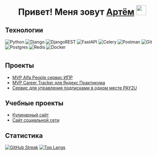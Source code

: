 <h1 align="center">Привет! Меня зовут <a href="https://pouncing-turquoise-bff.notion.site/38b3baa8cb4849b1acac5f45fca452fd" target="_blank">Артём</a> 
<img src="https://github.com/blackcater/blackcater/raw/main/images/Hi.gif" height="32"/></h1>

## Технологии

![Python](https://img.shields.io/badge/python-3670A0?style=for-the-badge&logo=python&logoColor=ffdd54) ![Django](https://img.shields.io/badge/django-%23092E20.svg?style=for-the-badge&logo=django&logoColor=white) ![DjangoREST](https://img.shields.io/badge/DJANGO-REST-ff1709?style=for-the-badge&logo=django&logoColor=white&color=ff1709&labelColor=gray) ![FastAPI](https://img.shields.io/badge/FastAPI-005571?style=for-the-badge&logo=fastapi) ![Celery](https://img.shields.io/badge/celery-%23a9cc54.svg?style=for-the-badge&logo=celery&logoColor=ddf4a4) ![Postman](https://img.shields.io/badge/Postman-FF6C37?style=for-the-badge&logo=postman&logoColor=white) ![Git](https://img.shields.io/badge/git-%23F05033.svg?style=for-the-badge&logo=git&logoColor=white) ![Postgres](https://img.shields.io/badge/postgres-%23316192.svg?style=for-the-badge&logo=postgresql&logoColor=white) ![Redis](https://img.shields.io/badge/redis-%23DD0031.svg?style=for-the-badge&logo=redis&logoColor=white) ![Docker](https://img.shields.io/badge/docker-%230db7ed.svg?style=for-the-badge&logo=docker&logoColor=white)
<h1></h1>

## Проекты

* [MVP Alfa People сервис ИПР](https://github.com/zalgan05/MVP-Alfa-People)
* [MVP Career Tracker для Яндекс Практикума](https://github.com/hacatonteam4/hackathon_team4)
* [Сервис для управления подписками в одном месте PAY2U](https://github.com/zalgan05/PAY2U_team11)

## Учебные проекты

* [Кулинарный сайт](https://github.com/zalgan05/Foodgram)
* [Сайт социальной сети](https://github.com/zalgan05/YaTUBE)


## Статистика

[![GitHub Streak](https://github-readme-streak-stats.herokuapp.com?user=zalgan05&theme=dark&border_radius=4&date_format=j%20M%5B%20Y%5D)](https://git.io/streak-stats) [![Top Langs](https://github-readme-stats.vercel.app/api/top-langs/?username=zalgan05&layout=compact)](https://github.com/zalgan05/github-readme-stats)
<h1></h1>


